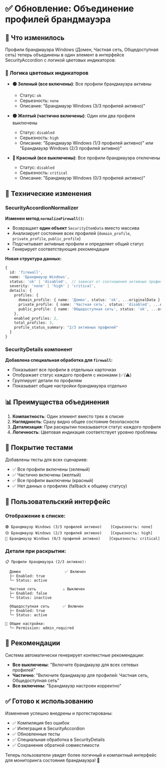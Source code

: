 # ✅ Обновление: Объединение профилей брандмауэра

## 🎯 Что изменилось

Профили брандмауэра Windows (Домен, Частная сеть, Общедоступная сеть) теперь объединены в один элемент в интерфейсе SecurityAccordion с логикой цветовых индикаторов:

### 🎨 Логика цветовых индикаторов

- **🟢 Зеленый (все включены)**: Все профили брандмауэра активны
  - Статус: `ok`
  - Серьезность: `none`
  - Описание: "Брандмауэр Windows (3/3 профилей активно)"

- **🟡 Желтый (частично включены)**: Один или два профиля выключены
  - Статус: `disabled` 
  - Серьезность: `high`
  - Описание: "Брандмауэр Windows (1/3 профилей активно)" или "Брандмауэр Windows (2/3 профилей активно)"

- **🔴 Красный (все выключены)**: Все профили брандмауэра отключены
  - Статус: `disabled`
  - Серьезность: `critical`
  - Описание: "Брандмауэр Windows (0/3 профилей активно)"

## 🔧 Технические изменения

### SecurityAccordionNormalizer

**Изменен метод `normalizeFirewall()`:**
- Возвращает **один объект** `SecurityItemData` вместо массива
- Анализирует состояние всех профилей (`domain_profile`, `private_profile`, `public_profile`)
- Подсчитывает активные профили и определяет общий статус
- Генерирует соответствующие рекомендации

**Новая структура данных:**
```typescript
{
  id: 'firewall',
  name: 'Брандмауэр Windows',
  status: 'ok' | 'disabled',  // зависит от соотношения активных профилей
  severity: 'none' | 'high' | 'critical',
  details: {
    profiles: {
      domain_profile: { name: 'Домен', status: 'ok', ...originalData },
      private_profile: { name: 'Частная сеть', status: 'disabled', ...originalData },
      public_profile: { name: 'Общедоступная сеть', status: 'ok', ...originalData }
    },
    enabled_profiles: 2,
    total_profiles: 3,
    profile_status_summary: "2/3 активных профилей"
  }
}
```

### SecurityDetails компонент

**Добавлена специальная обработка для `firewall`:**
- Показывает все профили в отдельных карточках
- Отображает статус каждого профиля с иконками (✅/⚠️)
- Группирует детали по профилям
- Показывает общие настройки брандмауэра отдельно

## 📊 Преимущества объединения

1. **Компактность**: Один элемент вместо трех в списке
2. **Наглядность**: Сразу видно общее состояние безопасности
3. **Детализация**: При раскрытии показывается статус каждого профиля
4. **Логичность**: Цветовая индикация соответствует уровню проблемы

## 🧪 Покрытие тестами

Добавлены тесты для всех сценариев:
- ✅ Все профили включены (зеленый)
- ✅ Частично включены (желтый) 
- ✅ Все профили выключены (красный)
- ✅ Нет данных о профилях (fallback к общему статусу)

## 📱 Пользовательский интерфейс

### Отображение в списке:
```
🟢 Брандмауэр Windows (3/3 профилей активно)    [Серьезность: none]
🟡 Брандмауэр Windows (2/3 профилей активно)    [Серьезность: high]  
🔴 Брандмауэр Windows (0/3 профилей активно)    [Серьезность: critical]
```

### Детали при раскрытии:
```
📋 Профили брандмауэра (2/3 активно):

  Домен                    ✅ Включен
  ├─ Enabled: true
  └─ Status: active

  Частная сеть            ⚠️ Выключен  
  ├─ Enabled: false
  └─ Status: inactive

  Общедоступная сеть      ✅ Включен
  ├─ Enabled: true  
  └─ Status: active

📝 Общие настройки:
  └─ Permission: admin_required
```

## 🎯 Рекомендации

Система автоматически генерирует контекстные рекомендации:

- **Все выключены**: "Включите брандмауэр для всех сетевых профилей"
- **Частично**: "Включите брандмауэр для профилей: Частная сеть, Общедоступная сеть"  
- **Все включены**: "Брандмауэр настроен корректно"

## ✅ Готово к использованию

Изменения успешно внедрены и протестированы:
- ✅ Компиляция без ошибок
- ✅ Интеграция в SecurityAccordion  
- ✅ Обновленные тесты
- ✅ Специальная обработка в SecurityDetails
- ✅ Сохранение обратной совместимости

Теперь пользователи увидят более логичный и компактный интерфейс для мониторинга состояния брандмауэра! 🎉
